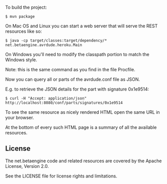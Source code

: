 To build the project:

    $ mvn package

On Mac OS and Linux you can start a web server that will serve the REST resources like so:

    $ java -cp target/classes:target/dependency/* net.betaengine.avrdude.heroku.Main

On Windows you'll need to modify the classpath portion to match the Windows style.

Note: this is the same command as you find in the file Procfile.

Now you can query all or parts of the avrdude.conf file as JSON.

E.g. to retrieve the JSON details for the part with signature 0x1e9514:

    $ curl -H "Accept: application/json" http://localhost:8080/conf/parts/signatures/0x1e9514

To see the same resource as nicely rendered HTML open the same URL in your browser.

At the bottom of every such HTML page is a summary of all the available resources.

## License

The net.betaengine code and related resources are covered by the Apache License, Version 2.0.

See the LICENSE file for license rights and limitations.
